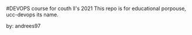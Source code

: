 #DEVOPS course for couth ll's 2021
This repo is for educational porpouse, ucc-devops its name.

by: andrees97
